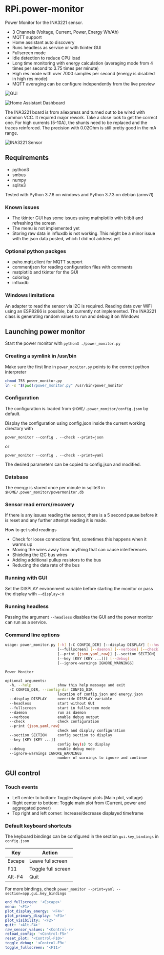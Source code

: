 # RPi.power-monitor

Power Monitor for the INA3221 sensor.

- 3 Channels (Voltage, Current, Power, Energy Wh/Ah)
- MQTT support
- Home assistant auto discovery
- Runs headless as service or with tkinter GUI
- Fullscreen mode
- Idle detection to reduce CPU load
- Long time monitoring with energy calculation (averaging mode from 4 times per second to 3.75 times per minute)
- High res mode with over 7000 samples per second (energy is disabled in high res mode)
- MQTT averaging can be configure independently from the live preview

![GUI](https://raw.githubusercontent.com/sascha432/RPI.power-monitor/master/images/power_monitor1.jpg)

![Home Assistant Dashboard](https://raw.githubusercontent.com/sascha432/RPI.power-monitor/master/images/homeassistant.jpg)

The INA3221 board is from aliexpress and turned out to be wired with common VCC. It required major rework. Take a close look to get the correct one.
For high currents (5-10A), the shunts need to be replaced and the traces reinforced. The precision with 0.02Ohm is still pretty good in the mA range.

![INA3221 Sensor](https://raw.githubusercontent.com/sascha432/RPI.power-monitor/master/images/ina_box1.jpg)

## Requirements

- python3
- smbus
- numpy
- sqlite3

Tested with Python 3.7.8 on windows and Python 3.7.3 on debian (armv7l)

### Known issues

- The tkinter GUI has some issues using mathplotlib with bitblt and refreshing the screen
- The menu is not implemented yet
- Storing raw data in influxdb is not working. This might be a minor issue with the json data posted, which I did not address yet

### Optional python packges

- paho.mqtt.client for MQTT support
- commentjson for reading configuration files with comments
- matplotlib and tkinter for the GUI
- colorlog
- influxdb

### Windows limitations

An adapter to read the sensor via I2C is required. Reading data over WiFi using an ESP8266 is possible, but currently not implemented.
The INA3221 class is generating random values to run and debug it on Windows

## Launching power monitor

Start the power monitor with `python3 ./power_monitor.py`

### Creating a symlink in /usr/bin

Make sure the first line in `power_monitor.py` points to the correct python interpreter

```bash
chmod 755 power_monitor.py
ln -s "$(pwd)/power_monitor.py" /usr/bin/power_monitor
```

### Configuration

The configuration is loaded from `$HOME/.power_monitor/config.json` by default.

Display the configuration using config.json inside the current working directory with

`power_monitor --config . --check --print=json`

or

`power_monitor --config . --check --print=yaml`

The desired parameters can be copied to config.json and modified.

### Database

The energy is stored once per minute in sqlite3 in `$HOME/.power_monitor/powermonitor.db`

### Sensor read errors/recovery

If there is any issues reading the sensor, there is a 5 second pause before it is reset and any further attempt reading it is made.

How to get solid readings

- Check for loose connections first, sometimes this happens when it warms up
- Moving the wires away from anything that can cause interferences
- Shielding the I2C bus wires
- Adding additional pullup resistors to the bus
- Reducing the data rate of the bus

### Running with GUI

Set the DISPLAY environment variable before starting the monitor or pass the display with `--display=:0`

### Running headless

Passing the argument `--headless` disables the GUI and the power monitor can run as a service.

### Command line options

```bash
usage: power_monitor.py [-h] [-C CONFIG_DIR] [--display DISPLAY] [--headless]
                        [--fullscreen] [--daemon] [--verbose] [--check]
                        [--print {json,yaml,raw}] [--section SECTION]
                        [--key [KEY [KEY ...]]] [--debug]
                        [--ignore-warnings IGNORE_WARNINGS]

Power Monitor

optional arguments:
  -h, --help            show this help message and exit
  -C CONFIG_DIR, --config-dir CONFIG_DIR
                        location of config.json and energy.json
  --display DISPLAY     override DISPLAY variable
  --headless            start without GUI
  --fullscreen          start in fullscreen mode
  --daemon              run as daemon
  --verbose             enable debug output
  --check               check configuration
  --print {json,yaml,raw}
                        check and display configuration
  --section SECTION     config section to display
  --key [KEY [KEY ...]]
                        config key(s) to display
  --debug               enable debug mode
  --ignore-warnings IGNORE_WARNINGS
                        number of warnings to ignore and continue
```

## GUI control

### Touch events

- Left center to bottom: Toggle displayed plots (Main plot, voltage)
- Right center to bottom: Toggle main plot from (Current, power and aggregated power)
- Top right and left corner: Increase/decrease displayed timeframe

### Default keyboard shortcuts

The keyboard bindings can be configured in the section `gui.key_bindings` in `config.json`

| Key | Action |
| - | - |
| Escape | Leave fullscreen |
| F11 | Toggle full screen |
| Alt-F4 | Quit |

For more bindings, check `power_monitor --print=yaml --section=app.gui.key_bindings`

```yaml
end_fullscreen: '<Escape>'
menu: '<F1>'
plot_display_energy: '<F4>'
plot_primary_display: '<F3>'
plot_visibility: '<F2>'
quit: '<Alt-F4>'
raw_sensor_values: '<Control-r>'
reload_config: '<Control-F5>'
reset_plot: '<Control-F10>'
toggle_debug: '<Control-F9>'
toggle_fullscreen: '<F11>'
```
